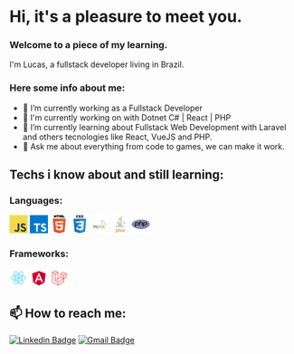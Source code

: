 <!--
**Lucas-GES/Lucas-GES** is a ✨ _special_ ✨ repository because its `README.md` (this file) appears on your GitHub profile.

Here are some ideas to get you started: -->
# Hi, it's a pleasure to meet you.

### Welcome to a piece of my learning.
I'm Lucas, a fullstack developer living in Brazil.

### Here some info about me:
- 🔭 I’m currently working as a Fullstack Developer
- 📌 I'm currently working on with Dotnet C# | React | PHP
- 🌱 I’m currently learning about Fullstack Web Development with Laravel and others tecnologies like React, VueJS and PHP.
- 💬 Ask me about everything from code to games, we can make it work.

## Techs i know about and still learning:

### Languages:
<code><img height="32" src="https://raw.githubusercontent.com/github/explore/80688e429a7d4ef2fca1e82350fe8e3517d3494d/topics/javascript/javascript.png" alt="Javascript"/></code>
<code><img height="32" src="https://raw.githubusercontent.com/github/explore/80688e429a7d4ef2fca1e82350fe8e3517d3494d/topics/typescript/typescript.png" alt="Typescript"/></code>
<code><img height="32" src="https://raw.githubusercontent.com/github/explore/80688e429a7d4ef2fca1e82350fe8e3517d3494d/topics/html/html.png" alt="HTML5"/></code>
<code><img height="32" src="https://raw.githubusercontent.com/github/explore/80688e429a7d4ef2fca1e82350fe8e3517d3494d/topics/css/css.png" alt="CSS"/></code>
<code><img height="32" src="https://raw.githubusercontent.com/github/explore/80688e429a7d4ef2fca1e82350fe8e3517d3494d/topics/mysql/mysql.png" alt="MySQL"/></code>
<code><img height="32" src="https://raw.githubusercontent.com/github/explore/80688e429a7d4ef2fca1e82350fe8e3517d3494d/topics/java/java.png" alt="Java"/></code>
<code><img height="32" src="https://raw.githubusercontent.com/github/explore/80688e429a7d4ef2fca1e82350fe8e3517d3494d/topics/php/php.png" alt="PHP"/></code>


### Frameworks:
<code><img height="32" src="https://raw.githubusercontent.com/github/explore/80688e429a7d4ef2fca1e82350fe8e3517d3494d/topics/react/react.png" alt="React"/></code>
<code><img height="32" src="https://raw.githubusercontent.com/github/explore/80688e429a7d4ef2fca1e82350fe8e3517d3494d/topics/angular/angular.png" alt="Angular"/></code>
<code><img height="32" src="https://raw.githubusercontent.com/github/explore/80688e429a7d4ef2fca1e82350fe8e3517d3494d/topics/laravel/laravel.png" alt="Laravel"></code>

## 📫 How to reach me:

[![Linkedin Badge](https://img.shields.io/badge/-LinkedIn-blue?style=flat-square&logo=Linkedin&logoColor=white)](linkedin.com/in/lucas-gabriel-do-espirito-santo-972517201/)
[![Gmail Badge](https://img.shields.io/badge/-Gmail-c14438?style=flat-square&logo=Gmail&logoColor=white)](mailto:lucas.espiritosanto@edu.unifil.br)

